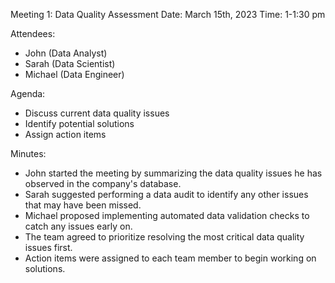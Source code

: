 Meeting 1: Data Quality Assessment
Date: March 15th, 2023
Time: 1-1:30 pm

Attendees:

- John (Data Analyst)
- Sarah (Data Scientist)
- Michael (Data Engineer)

Agenda:

- Discuss current data quality issues
- Identify potential solutions
- Assign action items

Minutes:

- John started the meeting by summarizing the data quality issues he has observed in the company's database.
- Sarah suggested performing a data audit to identify any other issues that may have been missed.
- Michael proposed implementing automated data validation checks to catch any issues early on.
- The team agreed to prioritize resolving the most critical data quality issues first.
- Action items were assigned to each team member to begin working on solutions.
